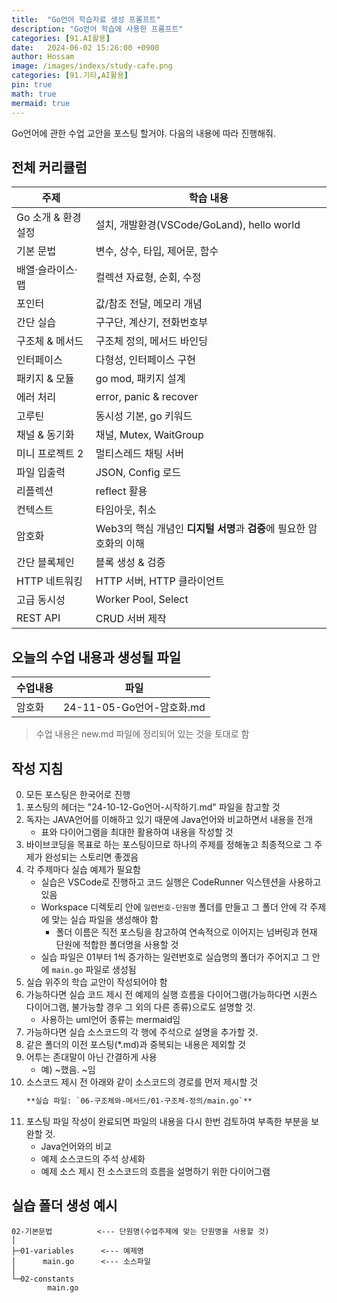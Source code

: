 ```yaml
---
title:  "Go언어 학습자료 생성 프롬프트"
description: "Go언어 학습에 사용한 프롬프트"
categories: [91.AI활용]
date:   2024-06-02 15:26:00 +0900
author: Hossam
image: /images/indexs/study-cafe.png
categories: [91.기타,AI활용]
pin: true
math: true
mermaid: true
---
```



Go언어에 관한 수업 교안을 포스팅 할거야. 다음의 내용에 따라 진행해줘.

## 전체 커리큘럼

| 주제 | 학습 내용 |
|---|---|
| Go 소개 & 환경설정 | 설치, 개발환경(VSCode/GoLand), hello world |
| 기본 문법 | 변수, 상수, 타입, 제어문, 함수 |
| 배열·슬라이스·맵 | 컬렉션 자료형, 순회, 수정 |
| 포인터 | 값/참조 전달, 메모리 개념 |
| 간단 실습 | 구구단, 계산기, 전화번호부 |
| 구조체 & 메서드 | 구조체 정의, 메서드 바인딩 |
| 인터페이스 | 다형성, 인터페이스 구현 |
| 패키지 & 모듈 | go mod, 패키지 설계 |
| 에러 처리 | error, panic & recover |
| 고루틴 | 동시성 기본, go 키워드 |
| 채널 & 동기화 | 채널, Mutex, WaitGroup |
| 미니 프로젝트 2 | 멀티스레드 채팅 서버 |
| 파일 입출력 | JSON, Config 로드 |
| 리플렉션 | reflect 활용 |
| 컨텍스트 | 타임아웃, 취소 |
| 암호화 |  Web3의 핵심 개념인 **디지털 서명**과 **검증**에 필요한 암호화의 이해 |
| 간단 블록체인 | 블록 생성 & 검증 |
| HTTP 네트워킹 | HTTP 서버, HTTP 클라이언트 |
| 고급 동시성 | Worker Pool, Select |
| REST API | CRUD 서버 제작 |

## 오늘의 수업 내용과 생성될 파일

| 수업내용 | 파일 |
|---|---|
| 암호화 | 24-11-05-Go언어-암호화.md |

> 수업 내용은 new.md 파일에 정리되어 있는 것을 토대로 함

## 작성 지침

0. 모든 포스팅은 한국어로 진행
1. 포스팅의 헤더는 "24-10-12-Go언어-시작하기.md" 파일을 참고할 것
2. 독자는 JAVA언어를 이해하고 있기 때문에 Java언어와 비교하면서 내용을 전개
    - 표와 다이어그램을 최대한 활용하여 내용을 작성할 것
3. 바이브코딩을 목표로 하는 포스팅이므로 하나의 주제를 정해놓고 최종적으로 그 주제가 완성되는 스토리면 좋겠음
4. 각 주제마다 실습 예제가 필요함
    - 실습은 VSCode로 진행하고 코드 실행은 CodeRunner 익스텐션을 사용하고 있음
    - Workspace 디렉토리 안에 `일련번호-단원명` 폴더를 만들고 그 폴더 안에 각 주제에 맞는 실습 파일을 생성해야 함
        - 폴더 이름은 직전 포스팅을 참고하여 연속적으로 이어지는 넘버링과 현재 단원에 적합한 폴더명을 사용할 것
    - 실습 파일은 01부터 1씩 증가하는 일련번호로 실습명의 폴더가 주어지고 그 안에 `main.go` 파일로 생성됨
5. 실습 위주의 학습 교안이 작성되어야 함
6. 가능하다면 실습 코드 제시 전 예제의 실행 흐름을 다이어그램(가능하다면 시퀀스 다이어그램, 불가능할 경우 그 외의 다른 종류)으로도 설명할 것.
    - 사용하는 uml언어 종류는 mermaid임
7. 가능하다면 실습 소스코드의 각 행에 주석으로 설명을 추가할 것.
8. 같은 폴더의 이전 포스팅(*.md)과 중복되는 내용은 제외할 것
9. 어투는 존대말이 아닌 간결하게 사용
    - 예) ~했음. ~임
10. 소스코드 제시 전 아래와 같이 소스코드의 경로를 먼저 제시할 것
    ```markdown
    **실습 파일: `06-구조체와-메서드/01-구조체-정의/main.go`**
    ```
11. 포스팅 파일 작성이 완료되면 파일의 내용을 다시 한번 검토하여 부족한 부분을 보완할 것.
    - Java언어와의 비교
    - 예제 소스코드의 주석 상세화
    - 예제 소스 제시 전 소스코드의 흐름을 설명하기 위한 다이어그램

## 실습 폴더 생성 예시

```
02-기본문법          <--- 단원명(수업주제에 맞는 단원명을 사용할 것)
│
├─01-variables      <--- 예제명
│      main.go      <--- 소스파일
│
└─02-constants
        main.go
```